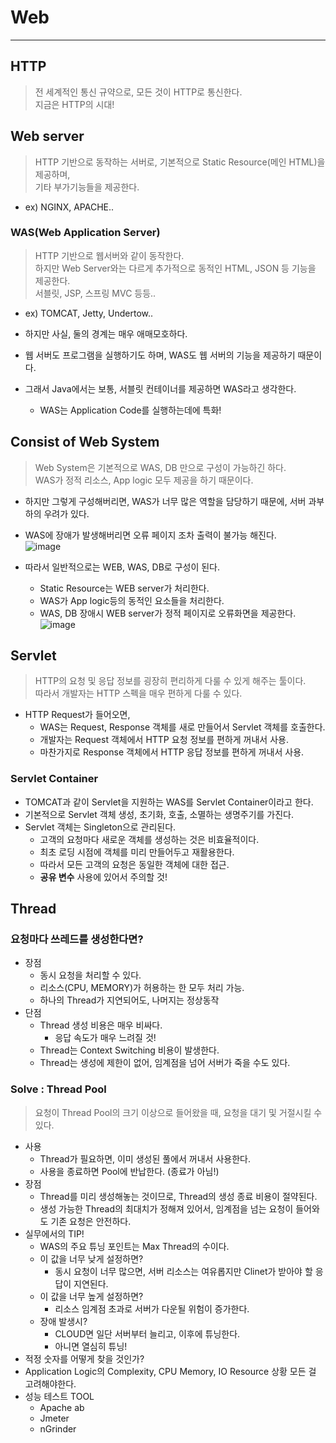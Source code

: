 # Web
---
## HTTP
> 전 세계적인 통신 규약으로, 모든 것이 HTTP로 통신한다.  
> 지금은 HTTP의 시대!  

## Web server
> HTTP 기반으로 동작하는 서버로, 기본적으로 Static Resource(메인 HTML)을 제공하며,  
> 기타 부가기능들을 제공한다.  
- ex) NGINX, APACHE..

### WAS(Web Application Server)
> HTTP 기반으로 웹서버와 같이 동작한다.  
> 하지만 Web Server와는 다르게 추가적으로 동적인 HTML, JSON 등 기능을 제공한다.  
> 서블릿, JSP, 스프링 MVC 등등..  
- ex) TOMCAT, Jetty, Undertow..

- 하지만 사실, 둘의 경계는 매우 애매모호하다.
- 웹 서버도 프로그램을 실행하기도 하며, WAS도 웹 서버의 기능을 제공하기 때문이다.
- 그래서 Java에서는 보통, 서블릿 컨테이너를 제공하면 WAS라고 생각한다.
  - WAS는 Application Code를 실행하는데에 특화!

## Consist of Web System
> Web System은 기본적으로 WAS, DB 만으로 구성이 가능하긴 하다.  
> WAS가 정적 리소스, App logic 모두 제공을 하기 때문이다.  

- 하지만 그렇게 구성해버리면, WAS가 너무 많은 역할을 담당하기 때문에, 서버 과부하의 우려가 있다.
- WAS에 장애가 발생해버리면 오류 페이지 조차 출력이 불가능 해진다.  
![image](https://user-images.githubusercontent.com/71700079/150331116-6b4a966a-99fd-4e4d-a182-f9e70174df25.png)  

- 따라서 일반적으로는 WEB, WAS, DB로 구성이 된다.
  - Static Resource는 WEB server가 처리한다.
  - WAS가 App logic등의 동적인 요소들을 처리한다.  
  - WAS, DB 장애시 WEB server가 정적 페이지로 오류화면을 제공한다.
![image](https://user-images.githubusercontent.com/71700079/150331154-739fde5c-8508-4d7e-882b-8afeaf8b45e4.png)  

## Servlet
> HTTP의 요청 및 응답 정보를 굉장히 편리하게 다룰 수 있게 해주는 툴이다.  
> 따라서 개발자는 HTTP 스펙을 매우 편하게 다룰 수 있다.  
- HTTP Request가 들어오면,
  - WAS는 Request, Response 객체를 새로 만들어서 Servlet 객체를 호출한다.
  - 개발자는 Request 객체에서 HTTP 요청 정보를 편하게 꺼내서 사용.
  - 마찬가지로 Response 객체에서 HTTP 응답 정보를 편하게 꺼내서 사용.

### Servlet Container
- TOMCAT과 같이 Servlet을 지원하는 WAS를 Servlet Container이라고 한다.
- 기본적으로 Servlet 객체 생성, 초기화, 호출, 소멸하는 생명주기를 가진다.
- Servlet 객체는 Singleton으로 관리된다.
  - 고객의 요청마다 새로운 객체를 생성하는 것은 비효율적이다.
  - 최초 로딩 시점에 객체를 미리 만들어두고 재활용한다.
  - 따라서 모든 고객의 요청은 동일한 객체에 대한 접근.
  - __공유 변수__ 사용에 있어서 주의할 것!

## Thread
### 요청마다 쓰레드를 생성한다면?
- 장점
  - 동시 요청을 처리할 수 있다.
  - 리소스(CPU, MEMORY)가 허용하는 한 모두 처리 가능.
  - 하나의 Thread가 지연되어도, 나머지는 정상동작
- 단점
  - Thread 생성 비용은 매우 비싸다.
    - 응답 속도가 매우 느려질 것!
  - Thread는 Context Switching 비용이 발생한다.
  - Thread는 생성에 제한이 없어, 임계점을 넘어 서버가 죽을 수도 있다.

### Solve : Thread Pool
> 요청이 Thread Pool의 크기 이상으로 들어왔을 때, 요청을 대기 및 거절시킬 수 있다.  
- 사용
  - Thread가 필요하면, 이미 생성된 풀에서 꺼내서 사용한다.
  - 사용을 종료하면 Pool에 반납한다. (종료가 아님!)
- 장점
  - Thread를 미리 생성해놓는 것이므로, Thread의 생성 종료 비용이 절약된다.
  - 생성 가능한 Thread의 최대치가 정해져 있어서, 임계점을 넘는 요청이 들어와도 기존 요청은 안전하다.
- 실무에서의 TIP!
  - WAS의 주요 튜닝 포인트는 Max Thread의 수이다.
  - 이 값을 너무 낮게 설정하면?
    - 동시 요청이 너무 많으면, 서버 리소스는 여유롭지만 Clinet가 받아야 할 응답이 지연된다.
  - 이 값을 너무 높게 설정하면?
    - 리소스 임계점 초과로 서버가 다운될 위험이 증가한다.
  - 장애 발생시?
    - CLOUD면 일단 서버부터 늘리고, 이후에 튜닝한다.
    - 아니면 열심히 튜닝!
 - 적정 숫자를 어떻게 찾을 것인가?
  - Application Logic의 Complexity, CPU Memory, IO Resource 상황 모든 걸 고려해야한다.
  - 성능 테스트 TOOL
    - Apache ab
    - Jmeter
    - nGrinder
